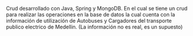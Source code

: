 Crud desarrollado con Java, Spring y MongoDB. En el cual se tiene un crud para realizar las operaciones en la base de datos
la cual cuenta con la información de utilización de Autobuses y Cargadores del transporte publico electrico de Medellin. (La información no es real, es un supuesto)

